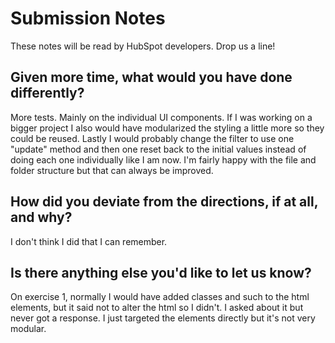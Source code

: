 # Submission Notes

These notes will be read by HubSpot developers. Drop us a line!

## Given more time, what would you have done differently?

More tests. Mainly on the individual UI components. If I was working on a bigger project I also would have modularized the styling a little more so they could be reused. Lastly I would probably change the filter to use one "update" method and then one reset back to the initial values instead of doing each one individually like I am now. I'm fairly happy with the file and folder structure but that can always be improved. 

## How did you deviate from the directions, if at all, and why?

I don't think I did that I can remember. 

## Is there anything else you'd like to let us know?

On exercise 1, normally I would have added classes and such to the html elements, but it said not to alter the html so I didn't. I asked about it but never got a response. I just targeted the elements directly but it's not very modular.

